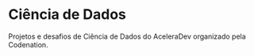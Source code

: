 # Ciência de Dados
 Projetos e desafios de Ciência de Dados do AceleraDev organizado pela Codenation.
